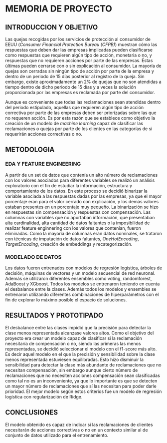 # MEMORIA DE PROYECTO

## INTRODUCCION Y OBJETIVO

Las quejas recogidas por los servicios  de protección al consumidor de EEUU (*Consumer Financial Protection Bureau (CFPB)*) muestran cómo las respuestas que deben dar las empresas implicadas pueden clasificarse como respuestas que requieren algún tipo de acción, monetaria o no, y respuestas que no requieren acciones por parte de las empresas. Éstas últimas pueden cerrarse con o sin explicación al consumidor. 
La mayoría de quejas son cerradas sin ningún tipo de acción por parte de la empresa y dentro de un periodo de 15 días posterior al registro de la queja. Sin embargo, existe aproximadamente un 2% de quejas que no son atendidas a tiempo dentro de dicho periodo de 15 días y a veces la solución proporcionada por las empresas es reclamada por parte del consumidor.

Aunque es conveniente que todas las reclamaciones sean atendidas dentro del periodo estipulado, aquellas que requieren algún tipo de acción correctiva por parte de las empresas deben ser priorizadas sobre las que no requeren acción. Es por esta razón que se establece como objetivo la creación de un modelo de *machine learning* capaz de clasificar las reclamaciones o quejas por parte de los clientes en las categorías de si requerirán acciones correctivas o no.

## METODOLOGIA

### EDA Y FEATURE ENGINEERING

A partir de un set de datos que contenía un alto número de reclamaciones con los valores asociados para diferentes variables se realizó un análisis exploratorio con el fin de estudiar la información, estructura y comportamiento de los datos. En este proceso se decidió binarizar la variable asociada a las respuestas dadas por las empresas, ya que el mayor porcentaje eran para el valor cerrado con explicación, y los demás valores estaban presentes en un porcentaje muy pequeño. La binarización se hizo en respuestas sin compensación y respuestas con compensación. 
Las columnas con variables  que no aportaban información, que presentaban alta cardinalidad, alta cantidad de datos faltantes o la imposibilidad de realizar feature enginnering con los valores que contenían, fueron eliminadas.
Como la mayoría de columnas eran datos nominales, se trataron con técnicas de imputación de datos faltantes, *OneHotEncoding*, *TargetEncoding*, creación de embeddings y recategorización.


### MODELADO DE DATOS

Los datos fueron entrenados con modelos de regresión logística, árboles de decisión, máquinas de vectores y un modelo secuencial de red neuronal. Además se utilizaron diferentes ensembles como voting, randomforest, AdaBoost y XGboost. Todos los modelos se entrenaron teniendo en cuenta el desbalance entre la clases. Además todos los modelos y ensembles se entrenaron utilizando diferentes combinaciones de hiperparámetros con el fin de explorar lo máximo posible el espacio de soluciones.

## RESULTADOS Y PROTOTIPADO

El desbalance entre las clases impidió que la precisión para detectar la clase menos representada alcanzase valores altos. Como el objetivo del proyecto era crear un modelo capaz de clasificar si la reclamación necesitaría de compensación o no, siendo las primeras las menos representadas, se decidió seleccionar el modelo con el f1-score más alto. Es decir aquel modelo en el que la precisión y sensibilidad sobre la clase menos representada estuviesen equilibradas. Esto hizo disminuir la sensibilidad para detectar la clase más abundante de reclamaciones que no necesitan compensación, sin embargo aunque cierto número de reclamaciones que no necesiten acciones compensación sean clasificadas como tal no es un inconveniente, ya que lo importante es que se detecten un mayor número de reclamaciones que sí las necesitan para poder darle prioridad. El mejor modelo según estos criterios fue un modelo de regresión logística con regularización de Ridge.

## CONCLUSIONES

El modelo obtenido es capaz de indicar si las reclamaciones de clientes necesitarán de acciones correctivas o no en un contexto similar al de conjunto de datos utilizado para el entrenamiento.




